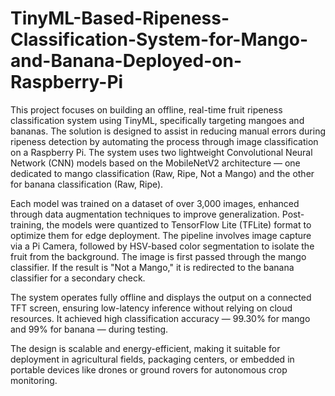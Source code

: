 # TinyML-Based-Ripeness-Classification-System-for-Mango-and-Banana-Deployed-on-Raspberry-Pi
This project focuses on building an offline, real-time fruit ripeness classification system using TinyML, specifically targeting mangoes and bananas. The solution is designed to assist in reducing manual errors during ripeness detection by automating the process through image classification on a Raspberry Pi. The system uses two lightweight Convolutional Neural Network (CNN) models based on the MobileNetV2 architecture — one dedicated to mango classification (Raw, Ripe, Not a Mango) and the other for banana classification (Raw, Ripe).

Each model was trained on a dataset of over 3,000 images, enhanced through data augmentation techniques to improve generalization. Post-training, the models were quantized to TensorFlow Lite (TFLite) format to optimize them for edge deployment. The pipeline involves image capture via a Pi Camera, followed by HSV-based color segmentation to isolate the fruit from the background. The image is first passed through the mango classifier. If the result is "Not a Mango," it is redirected to the banana classifier for a secondary check.

The system operates fully offline and displays the output on a connected TFT screen, ensuring low-latency inference without relying on cloud resources. It achieved high classification accuracy — 99.30% for mango and 99% for banana — during testing.

The design is scalable and energy-efficient, making it suitable for deployment in agricultural fields, packaging centers, or embedded in portable devices like drones or ground rovers for autonomous crop monitoring.

